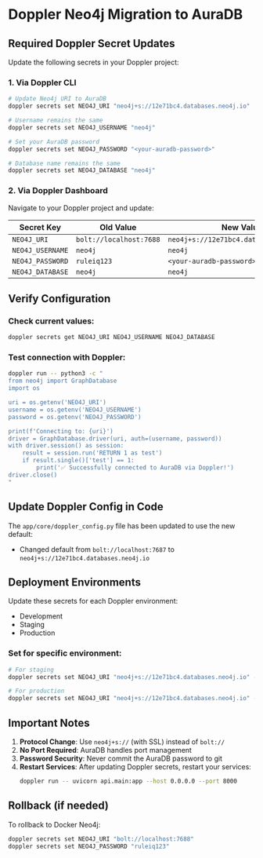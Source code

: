 # Doppler Neo4j Migration to AuraDB

## Required Doppler Secret Updates

Update the following secrets in your Doppler project:

### 1. Via Doppler CLI
```bash
# Update Neo4j URI to AuraDB
doppler secrets set NEO4J_URI "neo4j+s://12e71bc4.databases.neo4j.io"

# Username remains the same
doppler secrets set NEO4J_USERNAME "neo4j"

# Set your AuraDB password
doppler secrets set NEO4J_PASSWORD "<your-auradb-password>"

# Database name remains the same
doppler secrets set NEO4J_DATABASE "neo4j"
```

### 2. Via Doppler Dashboard
Navigate to your Doppler project and update:

| Secret Key | Old Value | New Value |
|------------|-----------|-----------|
| `NEO4J_URI` | `bolt://localhost:7688` | `neo4j+s://12e71bc4.databases.neo4j.io` |
| `NEO4J_USERNAME` | `neo4j` | `neo4j` |
| `NEO4J_PASSWORD` | `ruleiq123` | `<your-auradb-password>` |
| `NEO4J_DATABASE` | `neo4j` | `neo4j` |

## Verify Configuration

### Check current values:
```bash
doppler secrets get NEO4J_URI NEO4J_USERNAME NEO4J_DATABASE
```

### Test connection with Doppler:
```bash
doppler run -- python3 -c "
from neo4j import GraphDatabase
import os

uri = os.getenv('NEO4J_URI')
username = os.getenv('NEO4J_USERNAME')
password = os.getenv('NEO4J_PASSWORD')

print(f'Connecting to: {uri}')
driver = GraphDatabase.driver(uri, auth=(username, password))
with driver.session() as session:
    result = session.run('RETURN 1 as test')
    if result.single()['test'] == 1:
        print('✅ Successfully connected to AuraDB via Doppler!')
driver.close()
"
```

## Update Doppler Config in Code

The `app/core/doppler_config.py` file has been updated to use the new default:
- Changed default from `bolt://localhost:7687` to `neo4j+s://12e71bc4.databases.neo4j.io`

## Deployment Environments

Update these secrets for each Doppler environment:
- Development
- Staging  
- Production

### Set for specific environment:
```bash
# For staging
doppler secrets set NEO4J_URI "neo4j+s://12e71bc4.databases.neo4j.io" --config stg

# For production
doppler secrets set NEO4J_URI "neo4j+s://12e71bc4.databases.neo4j.io" --config prd
```

## Important Notes

1. **Protocol Change**: Use `neo4j+s://` (with SSL) instead of `bolt://`
2. **No Port Required**: AuraDB handles port management
3. **Password Security**: Never commit the AuraDB password to git
4. **Restart Services**: After updating Doppler secrets, restart your services:
   ```bash
   doppler run -- uvicorn api.main:app --host 0.0.0.0 --port 8000
   ```

## Rollback (if needed)

To rollback to Docker Neo4j:
```bash
doppler secrets set NEO4J_URI "bolt://localhost:7688"
doppler secrets set NEO4J_PASSWORD "ruleiq123"
```